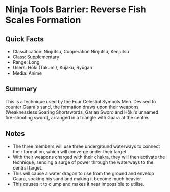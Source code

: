 # Ninja Tools Barrier: Reverse Fish Scales Formation

## Quick Facts
- Classification: Ninjutsu, Cooperation Ninjutsu, Kenjutsu
- Class: Supplementary
- Range: Long
- Users: Hōki (Takumi), Kujaku, Ryūgan
- Media: Anime

## Summary
This is a technique used by the Four Celestial Symbols Men. Devised to counter Gaara's sand, the formation draws upon their weapons (Weaknessless Soaring Shortswords, Garian Sword and Hōki's unnamed fire-shooting sword), arranged in a triangle with Gaara at the centre.

## Notes
- The three members will use three underground waterways to connect their formation, which will converge under their target.
- With their weapons charged with their chakra, they will then activate the technique, sending a surge of power through the waterways to the central target.
- This will cause a water dragon to rise from the ground and envelop Gaara, soaking his sand and making it become much heavier.
- This causes it to clump and makes it near impossible to utilise.
